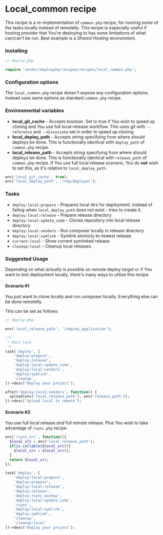 # Local_common recipe

This recipe is a re-implementation of `common.php` recipe, for running some of the tasks locally instead of remotelly. This recipe is especially useful if hosting provider that You're deploying to has some limitations of what can/can't be run. Best example is a *Shared Hosting* environment.

### Installing

```php
// deploy.php

require 'vendor/deployphp/recipes/recipes/local_common.php';
```

### Configuration options

The `local_common.php` recipe doesn't expose any configuration options. Instead uses same options as standard `common.php` recipe.

### Environmental variables

- **local_git_cache** - Accepts *boolean*. Set to true if You wish to speed up cloning and You use full local-release workflow. This uses git with `--reference` and `--dissociate` set in order to speed up cloning.
- **local_deploy_path** - Accepts *string* specifying from where should deploys be done. This is functionally identical with `deploy_path` of `common.php` recipe.
- **local_release_path** - Accepts *string* specifying from where should deploys be done. This is functionally identical with `release_path` of `common.php` recipe. If You use full local release scenario, You do **not** wish to set this, as it's relative to `local_deploy_path`.

```php
env('local_git_cache', true);
env('local_deploy_path', '/tmp/deployer');
```

### Tasks

- `deploy:local:prepare` - Prepares local dirs for deployment. Instead of failing when `local_deploy_path` does not exist - tries to create it.
- `deploy:local:release` - Prepare release directory
- `deploy:local:update_code` - Clones repository into local release directory
- `deploy:local:vendors` - Run composer locally in release directory
- `deploy:local:symlink` - Symlink atomicly to newest release
- `current:local` - Show current symlinked release
- `cleanup:local` - Cleanup local releases.


### Suggested Usage

Depending on what *actually* is possible on remote deploy target or if You want to test deployment locally, there's many ways to utilize this recipe.

#### Scenario #1 

You just want to clone locally and run composer locally. Everything else can be done remotelly.

This can be set as follows:

```php
// deploy.php 

env('local_release_path', '/tmp/my_application');

/**
 * Main task
 */
task('deploy', [
    'deploy:prepare',
    'deploy:release',
    'deploy:local:update_code',
    'deploy:local:vendors',
    'deploy:symlink',
    'cleanup',
])->desc('Deploy your project');

after('deploy:local:vendors', function() {
  upload(env('local_release_path'), env('release_path'));
})->desc('Upload local to remote');
```

#### Scenario #2 

You use full local release *and* full remote release. Plus You wish to take advantage of `rsync.php` recipe.

```php
env('rsync_src', function(){
  $local_src = env('local_release_path');
  if(is_callable($local_src)){
    $local_src = $local_src();
  }
  return $local_src;
});

task('deploy', [
    'deploy:local:prepare',
    'deploy:prepare',
    'deploy:local:release',
    'deploy:release',
    'deploy:rsync_warmup',
    'deploy:local:update_code',
    'rsync',
    'deploy:local:symlink',
    'deploy:symlink',
    'cleanup',
    'cleanup:local'
])->desc('Deploy your project');

```